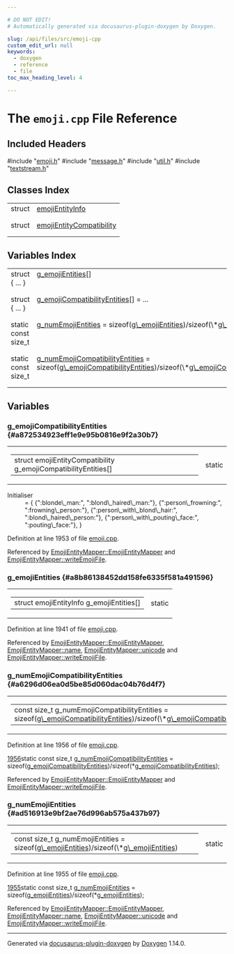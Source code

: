 ```yaml
---

# DO NOT EDIT!
# Automatically generated via docusaurus-plugin-doxygen by Doxygen.

slug: /api/files/src/emoji-cpp
custom_edit_url: null
keywords:
  - doxygen
  - reference
  - file
toc_max_heading_level: 4

---
```


<div class="doxyPage">

# The `emoji.cpp` File Reference



## Included Headers

<div class="doxyIncludesList">#include "<a href="/web-doxygen/docs/api/files/src/emoji-h">emoji.h</a>"
#include "<a href="/web-doxygen/docs/api/files/src/message-h">message.h</a>"
#include "<a href="/web-doxygen/docs/api/files/src/util-h">util.h</a>"
#include "<a href="/web-doxygen/docs/api/files/src/textstream-h">textstream.h</a>"
</div>

## Classes Index

<table class="doxyMembersIndex">

<tr class="doxyMemberIndexItem">
<td class="doxyMemberIndexItemType" align="left" valign="top">struct</td>
<td class="doxyMemberIndexItemName" align="left" valign="top"><a href="/web-doxygen/docs/api/structs/emojientityinfo">emojiEntityInfo</a></td>
</tr>
<tr class="doxyMemberIndexDescription">
<td class="doxyMemberIndexDescriptionLeft"></td>
<td class="doxyMemberIndexDescriptionRight">
</td>
</tr>
<tr class="doxyMemberIndexSeparator">
<td class="doxyMemberIndexSeparator" colspan="2"></td>
</tr>

<tr class="doxyMemberIndexItem">
<td class="doxyMemberIndexItemType" align="left" valign="top">struct</td>
<td class="doxyMemberIndexItemName" align="left" valign="top"><a href="/web-doxygen/docs/api/structs/emojientitycompatibility">emojiEntityCompatibility</a></td>
</tr>
<tr class="doxyMemberIndexDescription">
<td class="doxyMemberIndexDescriptionLeft"></td>
<td class="doxyMemberIndexDescriptionRight">
</td>
</tr>
<tr class="doxyMemberIndexSeparator">
<td class="doxyMemberIndexSeparator" colspan="2"></td>
</tr>

</table>

## Variables Index

<table class="doxyMembersIndex">

<tr class="doxyMemberIndexItem">
<td class="doxyMemberIndexItemType" align="left" valign="top">struct { ... }</td>
<td class="doxyMemberIndexItemName" align="left" valign="top"><a href="#a8b86138452dd158fe6335f581a491596">g_emojiEntities</a>[]</td>
</tr>
<tr class="doxyMemberIndexDescription">
<td class="doxyMemberIndexDescriptionLeft"></td>
<td class="doxyMemberIndexDescriptionRight">
</td>
</tr>
<tr class="doxyMemberIndexSeparator">
<td class="doxyMemberIndexSeparator" colspan="2"></td>
</tr>

<tr class="doxyMemberIndexItem">
<td class="doxyMemberIndexItemType" align="left" valign="top">struct { ... }</td>
<td class="doxyMemberIndexItemName" align="left" valign="top"><a href="#a872534923eff1e9e95b0816e9f2a30b7">g_emojiCompatibilityEntities</a>[] = ...</td>
</tr>
<tr class="doxyMemberIndexDescription">
<td class="doxyMemberIndexDescriptionLeft"></td>
<td class="doxyMemberIndexDescriptionRight">
</td>
</tr>
<tr class="doxyMemberIndexSeparator">
<td class="doxyMemberIndexSeparator" colspan="2"></td>
</tr>

<tr class="doxyMemberIndexItem">
<td class="doxyMemberIndexItemType" align="left" valign="top">static const size_t</td>
<td class="doxyMemberIndexItemName" align="left" valign="top"><a href="#ad516913e9bf2ae76d996ab575a437b97">g_numEmojiEntities</a> = sizeof(<a href="#a8b86138452dd158fe6335f581a491596">g\_emojiEntities</a>)/sizeof(\*<a href="#a8b86138452dd158fe6335f581a491596">g\_emojiEntities</a>)</td>
</tr>
<tr class="doxyMemberIndexDescription">
<td class="doxyMemberIndexDescriptionLeft"></td>
<td class="doxyMemberIndexDescriptionRight">
</td>
</tr>
<tr class="doxyMemberIndexSeparator">
<td class="doxyMemberIndexSeparator" colspan="2"></td>
</tr>

<tr class="doxyMemberIndexItem">
<td class="doxyMemberIndexItemType" align="left" valign="top">static const size_t</td>
<td class="doxyMemberIndexItemName" align="left" valign="top"><a href="#a6296d06ea0d5be85d060dac04b76d4f7">g_numEmojiCompatibilityEntities</a> = sizeof(<a href="#a872534923eff1e9e95b0816e9f2a30b7">g\_emojiCompatibilityEntities</a>)/sizeof(\*<a href="#a872534923eff1e9e95b0816e9f2a30b7">g\_emojiCompatibilityEntities</a>)</td>
</tr>
<tr class="doxyMemberIndexDescription">
<td class="doxyMemberIndexDescriptionLeft"></td>
<td class="doxyMemberIndexDescriptionRight">
</td>
</tr>
<tr class="doxyMemberIndexSeparator">
<td class="doxyMemberIndexSeparator" colspan="2"></td>
</tr>

</table>


<div class="doxySectionDef">

## Variables

### g\_emojiCompatibilityEntities {#a872534923eff1e9e95b0816e9f2a30b7}

<div class="doxyMemberItem">
<div class="doxyMemberProto">
<table class="doxyMemberLabels">
<tr class="doxyMemberLabels">
<td class="doxyMemberLabelsLeft">
<table class="doxyMemberName">
<tr>
<td class="doxyMemberName">struct emojiEntityCompatibility g_emojiCompatibilityEntities[]</td>
</tr>
</table>
</td>
<td class="doxyMemberLabelsRight">
<span class="doxyMemberLabels">
<span class="doxyMemberLabel static">static</span>
</span>
</td>
</tr>
</table>
</div>
<div class="doxyMemberDoc">



<dl class="doxySectionUser">
<dt>Initialiser</dt>
<dd>
<div class="doxyVerbatim">=
{
  {":blonde\_man:",                            ":blond\_haired\_man:"},
  {":person\_frowning:",                       ":frowning\_person:"},
  {":person\_with\_blond\_hair:",                ":blond\_haired\_person:"},
  {":person\_with\_pouting\_face:",              ":pouting\_face:"},
}
</div>
</dd>
</dl>

Definition at line 1953 of file <a href="/web-doxygen/docs/api/files/src/emoji-cpp">emoji.cpp</a>.

Referenced by <a href="/web-doxygen/docs/api/classes/emojientitymapper/#aa0e24fab34771f5263da10a2fc3c593e">EmojiEntityMapper::EmojiEntityMapper</a> and <a href="/web-doxygen/docs/api/classes/emojientitymapper/#aa3a564160bf157ebe6a13531392bb48b">EmojiEntityMapper::writeEmojiFile</a>.
</div>
</div>

### g\_emojiEntities {#a8b86138452dd158fe6335f581a491596}

<div class="doxyMemberItem">
<div class="doxyMemberProto">
<table class="doxyMemberLabels">
<tr class="doxyMemberLabels">
<td class="doxyMemberLabelsLeft">
<table class="doxyMemberName">
<tr>
<td class="doxyMemberName">struct emojiEntityInfo g_emojiEntities[]</td>
</tr>
</table>
</td>
<td class="doxyMemberLabelsRight">
<span class="doxyMemberLabels">
<span class="doxyMemberLabel static">static</span>
</span>
</td>
</tr>
</table>
</div>
<div class="doxyMemberDoc">



Definition at line 1941 of file <a href="/web-doxygen/docs/api/files/src/emoji-cpp">emoji.cpp</a>.

Referenced by <a href="/web-doxygen/docs/api/classes/emojientitymapper/#aa0e24fab34771f5263da10a2fc3c593e">EmojiEntityMapper::EmojiEntityMapper</a>, <a href="/web-doxygen/docs/api/classes/emojientitymapper/#a33137ef11c5d63f6f7d7a27c01db943e">EmojiEntityMapper::name</a>, <a href="/web-doxygen/docs/api/classes/emojientitymapper/#a1b6d7e3d1f82adf44c46fdd82d11b2f8">EmojiEntityMapper::unicode</a> and <a href="/web-doxygen/docs/api/classes/emojientitymapper/#aa3a564160bf157ebe6a13531392bb48b">EmojiEntityMapper::writeEmojiFile</a>.
</div>
</div>

### g\_numEmojiCompatibilityEntities {#a6296d06ea0d5be85d060dac04b76d4f7}

<div class="doxyMemberItem">
<div class="doxyMemberProto">
<table class="doxyMemberLabels">
<tr class="doxyMemberLabels">
<td class="doxyMemberLabelsLeft">
<table class="doxyMemberName">
<tr>
<td class="doxyMemberName">const size_t g_numEmojiCompatibilityEntities = sizeof(<a href="#a872534923eff1e9e95b0816e9f2a30b7">g\_emojiCompatibilityEntities</a>)/sizeof(\*<a href="#a872534923eff1e9e95b0816e9f2a30b7">g\_emojiCompatibilityEntities</a>)</td>
</tr>
</table>
</td>
<td class="doxyMemberLabelsRight">
<span class="doxyMemberLabels">
<span class="doxyMemberLabel static">static</span>
</span>
</td>
</tr>
</table>
</div>
<div class="doxyMemberDoc">



Definition at line 1956 of file <a href="/web-doxygen/docs/api/files/src/emoji-cpp">emoji.cpp</a>.

<div class="doxyProgramListing">

<div class="doxyCodeLine"><span class="doxyLineNumber"><a href="#a6296d06ea0d5be85d060dac04b76d4f7">1956</a></span><span class="doxyLineContent"><span class="doxyHighlightKeyword">static</span><span class="doxyHighlight"> </span><span class="doxyHighlightKeyword">const</span><span class="doxyHighlight"> </span><span class="doxyHighlightKeywordType">size_t</span><span class="doxyHighlight"> <a href="#a6296d06ea0d5be85d060dac04b76d4f7">g_numEmojiCompatibilityEntities</a> = </span><span class="doxyHighlightKeyword">sizeof</span><span class="doxyHighlight">(<a href="#a872534923eff1e9e95b0816e9f2a30b7">g_emojiCompatibilityEntities</a>)/</span><span class="doxyHighlightKeyword">sizeof</span><span class="doxyHighlight">(*<a href="#a872534923eff1e9e95b0816e9f2a30b7">g_emojiCompatibilityEntities</a>);</span></span></div>

</div>


Referenced by <a href="/web-doxygen/docs/api/classes/emojientitymapper/#aa0e24fab34771f5263da10a2fc3c593e">EmojiEntityMapper::EmojiEntityMapper</a> and <a href="/web-doxygen/docs/api/classes/emojientitymapper/#aa3a564160bf157ebe6a13531392bb48b">EmojiEntityMapper::writeEmojiFile</a>.
</div>
</div>

### g\_numEmojiEntities {#ad516913e9bf2ae76d996ab575a437b97}

<div class="doxyMemberItem">
<div class="doxyMemberProto">
<table class="doxyMemberLabels">
<tr class="doxyMemberLabels">
<td class="doxyMemberLabelsLeft">
<table class="doxyMemberName">
<tr>
<td class="doxyMemberName">const size_t g_numEmojiEntities = sizeof(<a href="#a8b86138452dd158fe6335f581a491596">g\_emojiEntities</a>)/sizeof(\*<a href="#a8b86138452dd158fe6335f581a491596">g\_emojiEntities</a>)</td>
</tr>
</table>
</td>
<td class="doxyMemberLabelsRight">
<span class="doxyMemberLabels">
<span class="doxyMemberLabel static">static</span>
</span>
</td>
</tr>
</table>
</div>
<div class="doxyMemberDoc">



Definition at line 1955 of file <a href="/web-doxygen/docs/api/files/src/emoji-cpp">emoji.cpp</a>.

<div class="doxyProgramListing">

<div class="doxyCodeLine"><span class="doxyLineNumber"><a href="#ad516913e9bf2ae76d996ab575a437b97">1955</a></span><span class="doxyLineContent"><span class="doxyHighlightKeyword">static</span><span class="doxyHighlight"> </span><span class="doxyHighlightKeyword">const</span><span class="doxyHighlight"> </span><span class="doxyHighlightKeywordType">size_t</span><span class="doxyHighlight"> <a href="#ad516913e9bf2ae76d996ab575a437b97">g_numEmojiEntities</a> = </span><span class="doxyHighlightKeyword">sizeof</span><span class="doxyHighlight">(<a href="#a8b86138452dd158fe6335f581a491596">g_emojiEntities</a>)/</span><span class="doxyHighlightKeyword">sizeof</span><span class="doxyHighlight">(*<a href="#a8b86138452dd158fe6335f581a491596">g_emojiEntities</a>);</span></span></div>

</div>


Referenced by <a href="/web-doxygen/docs/api/classes/emojientitymapper/#aa0e24fab34771f5263da10a2fc3c593e">EmojiEntityMapper::EmojiEntityMapper</a>, <a href="/web-doxygen/docs/api/classes/emojientitymapper/#a33137ef11c5d63f6f7d7a27c01db943e">EmojiEntityMapper::name</a>, <a href="/web-doxygen/docs/api/classes/emojientitymapper/#a1b6d7e3d1f82adf44c46fdd82d11b2f8">EmojiEntityMapper::unicode</a> and <a href="/web-doxygen/docs/api/classes/emojientitymapper/#aa3a564160bf157ebe6a13531392bb48b">EmojiEntityMapper::writeEmojiFile</a>.
</div>
</div>

</div>

<hr/>

<p class="doxyGeneratedBy">Generated via <a href="https://github.com/xpack/docusaurus-plugin-doxygen">docusaurus-plugin-doxygen</a> by <a href="https://www.doxygen.nl">Doxygen</a> 1.14.0.</p>

</div>
